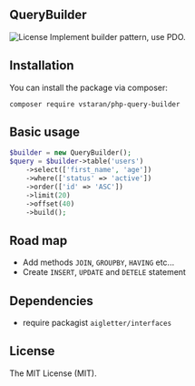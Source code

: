 ## QueryBuilder
![License](https://img.shields.io/github/license/aschmelyun/larametrics.svg?style=flat-square)
Implement builder pattern, use PDO.


## Installation
You can install the package via composer:

```
composer require vstaran/php-query-builder
```

## Basic usage
```php
$builder = new QueryBuilder();
$query = $builder->table('users')
    ->select(['first_name', 'age'])
    ->where(['status' => 'active'])
    ->order(['id' => 'ASC'])
    ->limit(20)
    ->offset(40)
    ->build();
```


## Road map
- Add methods `JOIN`, `GROUPBY`, `HAVING` etc...
- Create `INSERT`, `UPDATE` and `DETELE` statement


## Dependencies
- require packagist `aigletter/interfaces`

## License
The MIT License (MIT).